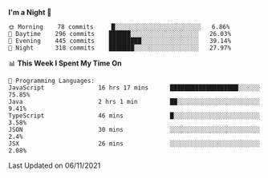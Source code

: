 <!--START_SECTION:waka-->
**I'm a Night 🦉** 

```text
🌞 Morning    78 commits     █░░░░░░░░░░░░░░░░░░░░░░░░   6.86% 
🌆 Daytime    296 commits    ██████░░░░░░░░░░░░░░░░░░░   26.03% 
🌃 Evening    445 commits    █████████░░░░░░░░░░░░░░░░   39.14% 
🌙 Night      318 commits    ███████░░░░░░░░░░░░░░░░░░   27.97%

```


📊 **This Week I Spent My Time On** 

```text
💬 Programming Languages: 
JavaScript               16 hrs 17 mins      ███████████████████░░░░░░   75.85% 
Java                     2 hrs 1 min         ██░░░░░░░░░░░░░░░░░░░░░░░   9.41% 
TypeScript               46 mins             █░░░░░░░░░░░░░░░░░░░░░░░░   3.58% 
JSON                     30 mins             ░░░░░░░░░░░░░░░░░░░░░░░░░   2.4% 
JSX                      26 mins             ░░░░░░░░░░░░░░░░░░░░░░░░░   2.08%

```


 Last Updated on 06/11/2021
<!--END_SECTION:waka-->

